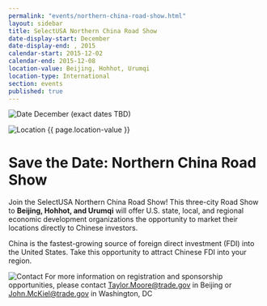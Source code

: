 ```yaml
---
permalink: "events/northern-china-road-show.html"
layout: sidebar
title: SelectUSA Northern China Road Show
date-display-start: December
date-display-end: , 2015
calendar-start: 2015-12-02
calendar-end: 2015-12-08
location-value: Beijing, Hohhot, Urumqi
location-type: International
section: events
published: true
---
```


![Date](https://google.github.io/material-design-icons/action/svg/design/ic_event_24px.svg "Date") December (exact dates TBD)

![Location](http://google.github.io/material-design-icons/social/svg/design/ic_location_city_24px.svg "Location") {{ page.location-value }}

# Save the Date: Northern China Road Show

Join the SelectUSA Northern China Road Show! This three-city Road Show to **Beijing, Hohhot, and Urumqi** will offer U.S. state, local, and regional economic development organizations the opportunity to market their locations directly to Chinese investors. 

China is the fastest-growing source of foreign direct investment (FDI) into the United States. Take this opportunity to attract Chinese FDI into your region. 

![Contact](https://google.github.io/material-design-icons/action/svg/design/ic_question_answer_24px.svg "Contact") For more information on registration and sponsorship opportunities, please contact [Taylor.Moore@trade.gov](mailto:taylor.moore@trade.gov) in Beijing or [John.McKiel@trade.gov](mailto:John.McKiel@trade.gov) in Washington, DC
